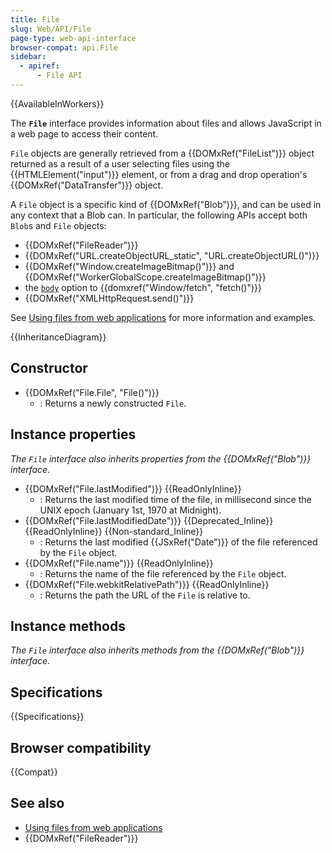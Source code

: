 ```yaml
---
title: File
slug: Web/API/File
page-type: web-api-interface
browser-compat: api.File
sidebar:
  - apiref:
      - File API
---
```


{{AvailableInWorkers}}

The **`File`** interface provides information about files and allows JavaScript in a web page to access their content.

`File` objects are generally retrieved from a {{DOMxRef("FileList")}} object returned as a result of a user selecting files using the {{HTMLElement("input")}} element, or from a drag and drop operation's {{DOMxRef("DataTransfer")}} object.

A `File` object is a specific kind of {{DOMxRef("Blob")}}, and can be used in any context that a Blob can. In particular, the following APIs accept both `Blob`s and `File` objects:

- {{DOMxRef("FileReader")}}
- {{DOMxRef("URL.createObjectURL_static", "URL.createObjectURL()")}}
- {{DOMxRef("Window.createImageBitmap()")}} and {{DOMxRef("WorkerGlobalScope.createImageBitmap()")}}
- the [`body`](/en-US/docs/Web/API/RequestInit#body) option to {{domxref("Window/fetch", "fetch()")}}
- {{DOMxRef("XMLHttpRequest.send()")}}

See [Using files from web applications](/en-US/docs/Web/API/File_API/Using_files_from_web_applications) for more information and examples.

{{InheritanceDiagram}}

## Constructor

- {{DOMxRef("File.File", "File()")}}
  - : Returns a newly constructed `File`.

## Instance properties

_The `File` interface also inherits properties from the {{DOMxRef("Blob")}} interface._

- {{DOMxRef("File.lastModified")}} {{ReadOnlyInline}}
  - : Returns the last modified time of the file, in millisecond since the UNIX epoch (January 1st, 1970 at Midnight).
- {{DOMxRef("File.lastModifiedDate")}} {{Deprecated_Inline}} {{ReadOnlyInline}} {{Non-standard_Inline}}
  - : Returns the last modified {{JSxRef("Date")}} of the file referenced by the `File` object.
- {{DOMxRef("File.name")}} {{ReadOnlyInline}}
  - : Returns the name of the file referenced by the `File` object.
- {{DOMxRef("File.webkitRelativePath")}} {{ReadOnlyInline}}
  - : Returns the path the URL of the `File` is relative to.

## Instance methods

_The `File` interface also inherits methods from the {{DOMxRef("Blob")}} interface._

## Specifications

{{Specifications}}

## Browser compatibility

{{Compat}}

## See also

- [Using files from web applications](/en-US/docs/Web/API/File_API/Using_files_from_web_applications)
- {{DOMxRef("FileReader")}}
